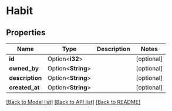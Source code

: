 # Habit

## Properties

Name | Type | Description | Notes
------------ | ------------- | ------------- | -------------
**id** | Option<**i32**> |  | [optional]
**owned_by** | Option<**String**> |  | [optional]
**description** | Option<**String**> |  | [optional]
**created_at** | Option<**String**> |  | [optional]

[[Back to Model list]](../README.md#documentation-for-models) [[Back to API list]](../README.md#documentation-for-api-endpoints) [[Back to README]](../README.md)


